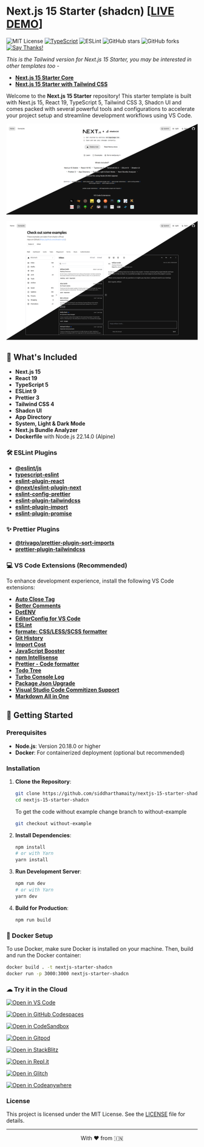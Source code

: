 # Next.js 15 Starter (shadcn) [[LIVE DEMO](https://nextjs-15-starter-shadcn.vercel.app/)]

![MIT License](https://img.shields.io/badge/license-MIT-blue) [![TypeScript](https://badgen.net/badge/icon/typescript?icon=typescript&label)](https://typescriptlang.org) ![ESLint](https://img.shields.io/badge/code%20style-eslint-brightgreen) ![GitHub stars](https://img.shields.io/github/stars/siddharthamaity/nextjs-15-starter-shadcn?style=social) ![GitHub forks](https://img.shields.io/github/forks/siddharthamaity/nextjs-15-starter-shadcn?style=social) [![Say Thanks!](https://img.shields.io/badge/Say%20Thanks-!-1EAEDB.svg)](https://saythanks.io/to/siddharthamaity)

*This is the Tailwind version for Next.js 15 Starter, you may be interested in other templates too -*
- [**Next.js 15 Starter Core**](https://github.com/SiddharthaMaity/nextjs-15-starter-core)
- [**Next.js 15 Starter with Tailwind CSS**](https://github.com/SiddharthaMaity/nextjs-15-starter-tailwind)

Welcome to the **Next.js 15 Starter** repository! This starter template is built with Next.js 15, React 19, TypeScript 5, Tailwind CSS 3, Shadcn UI and comes packed with several powerful tools and configurations to accelerate your project setup and streamline development workflows using VS Code.

![Next.js 15 Starter Shadcn](public/images/screenshot1.png)

![Next.js 15 Starter Shadcn](public/images/screenshot2.png)

## 🚀 What's Included

- **Next.js 15**
- **React 19**
- **TypeScript 5**
- **ESLint 9**
- **Prettier 3**
- **Tailwind CSS 4**
- **Shadcn UI**
- **App Directory**
- **System, Light & Dark Mode**
- **Next.js Bundle Analyzer**
- **Dockerfile** with Node.js 22.14.0 (Alpine)

### 🛠️ ESLint Plugins

- [**@eslint/js**](https://www.npmjs.com/package/@eslint/js)
- [**typescript-eslint**](https://github.com/typescript-eslint/typescript-eslint)
- [**eslint-plugin-react**](https://github.com/jsx-eslint/eslint-plugin-react)
- [**@next/eslint-plugin-next**](https://github.com/vercel/next.js)
- [**eslint-config-prettier**](eslint-config-prettier)
- [**eslint-plugin-tailwindcss**](https://github.com/francoismassart/eslint-plugin-tailwindcss)
- [**eslint-plugin-import**](https://github.com/import-js/eslint-plugin-import)
- [**eslint-plugin-promise**](https://github.com/eslint-community/eslint-plugin-promise)

### ✨ Prettier Plugins

- [**@trivago/prettier-plugin-sort-imports**](https://github.com/trivago/prettier-plugin-sort-imports)
- [**prettier-plugin-tailwindcss**](https://github.com/tailwindlabs/prettier-plugin-tailwindcss)

### 💻 VS Code Extensions (Recommended)

To enhance development experience, install the following VS Code extensions:

- [**Auto Close Tag**](https://marketplace.visualstudio.com/items?itemName=formulahendry.auto-close-tag)
- [**Better Comments**](https://marketplace.visualstudio.com/items?itemName=aaron-bond.better-comments)
- [**DotENV**](https://marketplace.visualstudio.com/items?itemName=mikestead.dotenv)
- [**EditorConfig for VS Code**](https://marketplace.visualstudio.com/items?itemName=EditorConfig.EditorConfig)
- [**ESLint**](https://marketplace.visualstudio.com/items?itemName=dbaeumer.vscode-eslint)
- [**formate: CSS/LESS/SCSS formatter**](https://marketplace.visualstudio.com/items?itemName=MikeBovenlander.formate)
- [**Git History**](https://marketplace.visualstudio.com/items?itemName=donjayamanne.githistory)
- [**Import Cost**](https://marketplace.visualstudio.com/items?itemName=wix.vscode-import-cost)
- [**JavaScript Booster**](https://marketplace.visualstudio.com/items?itemName=sburg.vscode-javascript-booster)
- [**npm Intellisense**](https://marketplace.visualstudio.com/items?itemName=christian-kohler.npm-intellisense)
- [**Prettier - Code formatter**](https://marketplace.visualstudio.com/items?itemName=esbenp)
- [**Todo Tree**](https://marketplace.visualstudio.com/items?itemName=Gruntfuggly.todo-tree)
- [**Turbo Console Log**](https://marketplace.visualstudio.com/items?itemName=ChakrounAnas.turbo-console-log)
- [**Package Json Upgrade**](https://marketplace.visualstudio.com/items?itemName=codeandstuff.package-json-upgrade)
- [**Visual Studio Code Commitizen Support**](https://marketplace.visualstudio.com/items?itemName=KnisterPeter.vscode-commitizen)
- [**Markdown All in One**](https://marketplace.visualstudio.com/items?itemName=yzhang.markdown-all-in-one)


## 🏁 Getting Started

### Prerequisites

- **Node.js**: Version 20.18.0 or higher
- **Docker**: For containerized deployment (optional but recommended)

### Installation

1. **Clone the Repository**:
    ```bash
    git clone https://github.com/siddharthamaity/nextjs-15-starter-shadcn.git
    cd nextjs-15-starter-shadcn
    ```
    To get the code without example change branch to without-example
    ```bash
    git checkout without-example
    ```

2. **Install Dependencies**:
    ```bash
    npm install
    # or with Yarn
    yarn install
    ```

3. **Run Development Server**:
    ```bash
    npm run dev
    # or with Yarn
    yarn dev
    ```

4. **Build for Production**:
    ```bash
    npm run build
    ```

### 🐳 Docker Setup

To use Docker, make sure Docker is installed on your machine. Then, build and run the Docker container:

```bash
docker build . -t nextjs-starter-shadcn
docker run -p 3000:3000 nextjs-starter-shadcn
```

### ☁ Try it in the Cloud

[![Open in VS Code](https://img.shields.io/badge/Open%20in-VS%20Code-blue?logo=visualstudiocode)](https://vscode.dev/github/SiddharthaMaity/nextjs-15-starter-shadcn)

[![Open in GitHub Codespaces](https://img.shields.io/badge/Open%20in-GitHub%20Codespaces-blue?logo=github)](https://codespaces.new/SiddharthaMaity/nextjs-15-starter-shadcn)

[![Open in CodeSandbox](https://codesandbox.io/static/img/play-codesandbox.svg)](https://codesandbox.io/s/github/SiddharthaMaity/nextjs-15-starter-shadcn)

[![Open in Gitpod](https://gitpod.io/button/open-in-gitpod.svg)](https://gitpod.io/#https://github.com/SiddharthaMaity/nextjs-15-starter-shadcn)

[![Open in StackBlitz](https://developer.stackblitz.com/img/open_in_stackblitz_small.svg)](https://stackblitz.com/github/SiddharthaMaity/nextjs-15-starter-shadcn)

[![Open in Repl.it](https://replit.com/badge/github/SiddharthaMaity/nextjs-15-starter-shadcn)](https://replit.com/github/SiddharthaMaity/nextjs-15-starter-shadcn)

[![Open in Glitch](https://img.shields.io/badge/Open%20in-Glitch-blue?logo=glitch)](https://glitch.com/edit/#!/import/github/SiddharthaMaity/nextjs-15-starter-shadcn)

[![Open in Codeanywhere](https://codeanywhere.com/img/open-in-codeanywhere-btn.svg)](https://app.codeanywhere.com/#https://github.com/SiddharthaMaity/nextjs-15-starter-shadcn)

### License

This project is licensed under the MIT License. See the [LICENSE](LICENSE) file for details.

---

<p style="text-align: center;"> With ❤️ from 🇮🇳 </p>
